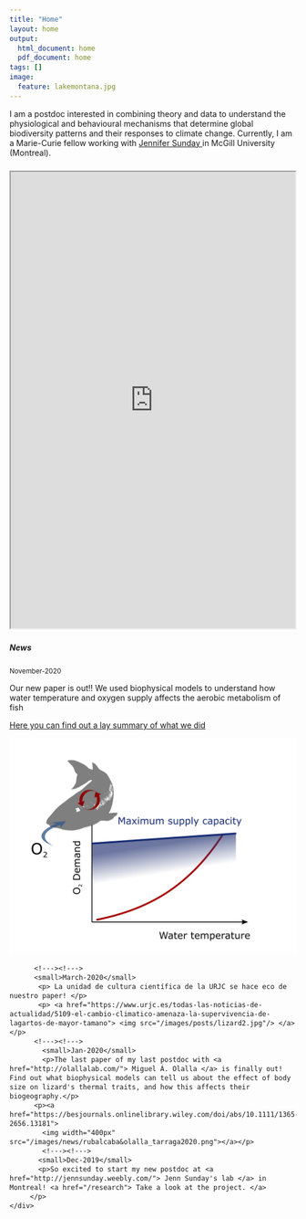 ```yaml
---
title: "Home"
layout: home
output:
  html_document: home
  pdf_document: home
tags: []
image:
  feature: lakemontana.jpg
---
```

I am a postdoc interested in combining theory and data to understand the physiological and behavioural mechanisms that determine global biodiversity patterns and their responses to climate change. Currently, I am a Marie-Curie fellow working with <a href="http://jennsunday.weebly.com/"> Jennifer Sunday </a> in McGill University (Montreal).

<div class="grid">
    <div class="column12">
       <div class="content">
           <h5></h5>
       <iframe style="width: 500px; height: 800px;" src="https://jrubalcaba.github.io/twitter-embed/" width="300" height="150"></iframe>
       </div>
    </div>
    <div class="column12">
       <div class="content">
          <h5>News</h5>   
          <!---><!--->
          <small>November-2020</small>
           <p> Our new paper is out!! We used biophysical models to understand how water temperature and oxygen supply affects the aerobic metabolism of fish</p>
            <p> <a href="https://doi.org/10.1073/pnas.2003292117"> Here you can find out a lay summary of what we did </a> </p>
           <p> <a href="https://doi.org/10.1073/pnas.2003292117"> <img src="/images/news/fig PNAS media.png"/> </a> </p>

          <!---><!--->  
          <small>March-2020</small>
           <p> La unidad de cultura científica de la URJC se hace eco de nuestro paper! </p>
           <p> <a href="https://www.urjc.es/todas-las-noticias-de-actualidad/5109-el-cambio-climatico-amenaza-la-supervivencia-de-lagartos-de-mayor-tamano"> <img src="/images/posts/lizard2.jpg"/> </a> </p>
          <!---><!--->   
            <small>Jan-2020</small>
            <p>The last paper of my last postdoc with <a href="http://olallalab.com/"> Miguel Á. Olalla </a> is finally out! Find out what biophysical models can tell us about the effect of body size on lizard's thermal traits, and how this affects their biogeography.</p>
          <p><a href="https://besjournals.onlinelibrary.wiley.com/doi/abs/10.1111/1365-2656.13181">
            <img width="400px" src="/images/news/rubalcaba&olalla_tarraga2020.png"></a></p>
            <!---><!--->
           <small>Dec-2019</small>
           <p>So excited to start my new postdoc at <a href="http://jennsunday.weebly.com/"> Jenn Sunday's lab </a> in Montreal! <a href="/research"> Take a look at the project. </a>
         </p>
    </div>
</div>
